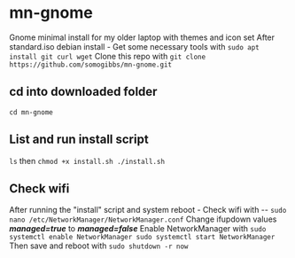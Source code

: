 # mn-gnome
Gnome minimal install for my older laptop with themes and icon set
After standard.iso debian install - Get some necessary tools with `sudo apt install git curl wget` 
Clone this repo with `git clone https://github.com/somogibbs/mn-gnome.git` 
## cd into downloaded folder 
`cd mn-gnome`
## List and run install script
`ls` then `chmod +x install.sh ./install.sh`
## Check wifi
After running the "install" script and system reboot -
Check wifi with -- `sudo nano /etc/NetworkManager/NetworkManager.conf`
Change ifupdown values ***managed=true*** to ***managed=false*** 
Enable NetworkManager with 
`sudo systemctl enable NetworkManager
sudo systemctl start NetworkManager`
Then save and reboot with `sudo shutdown -r now`


